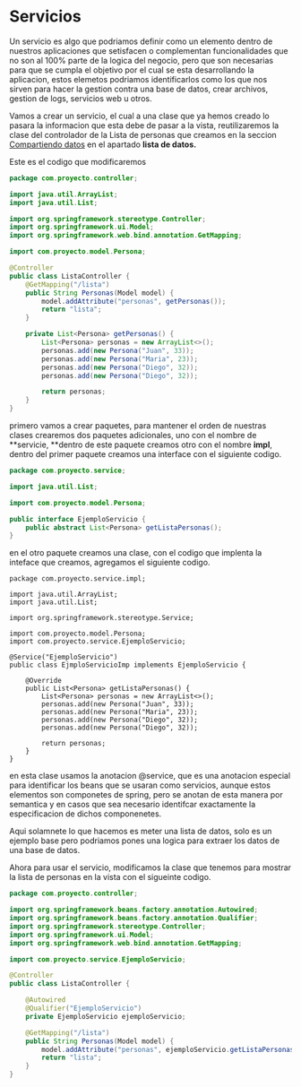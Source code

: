 # Servicios

Un servicio es algo que podriamos definir como un elemento dentro de nuestros aplicaciones que setisfacen o complementan funcionalidades que no son al 100% parte de la logica del negocio, pero que son necesarias para que se cumpla el objetivo por el cual se esta desarrollando la aplicacion, estos elemetos podriamos identificarlos como los que nos sirven para hacer la gestion contra una base de datos, crear archivos, gestion de logs, servicios web u otros.

Vamos a crear un servicio, el cual a una clase que ya hemos creado lo pasara la informacion que esta debe de pasar a la vista, reutilizaremos la clase del controlador de la Lista de personas que creamos en la seccion [Compartiendo datos](/compartiendo-datos.md) en el apartado **lista de datos.**

Este es el codigo que modificaremos

```java
package com.proyecto.controller;

import java.util.ArrayList;
import java.util.List;

import org.springframework.stereotype.Controller;
import org.springframework.ui.Model;
import org.springframework.web.bind.annotation.GetMapping;

import com.proyecto.model.Persona;

@Controller
public class ListaController {
    @GetMapping("/lista")
    public String Personas(Model model) {
        model.addAttribute("personas", getPersonas());
        return "lista";
    }

    private List<Persona> getPersonas() {
        List<Persona> personas = new ArrayList<>();
        personas.add(new Persona("Juan", 33));
        personas.add(new Persona("Maria", 23));
        personas.add(new Persona("Diego", 32));
        personas.add(new Persona("Diego", 32));

        return personas;
    }
}
```

primero vamos a crear paquetes, para mantener el orden de nuestras clases crearemos dos paquetes adicionales, uno con el nombre de **servicie, **dentro de este paquete creamos otro con el nombre **impl**, dentro del primer paquete creamos una interface con el siguiente codigo.

```java
package com.proyecto.service;

import java.util.List;

import com.proyecto.model.Persona;

public interface EjemploServicio {
    public abstract List<Persona> getListaPersonas();
}
```

en el otro paquete creamos una clase, con el codigo que implenta la inteface que creamos,  agregamos el siguiente codigo.

```
package com.proyecto.service.impl;

import java.util.ArrayList;
import java.util.List;

import org.springframework.stereotype.Service;

import com.proyecto.model.Persona;
import com.proyecto.service.EjemploServicio;

@Service("EjemploServicio")
public class EjmploServicioImp implements EjemploServicio {

    @Override
    public List<Persona> getListaPersonas() {
        List<Persona> personas = new ArrayList<>();
        personas.add(new Persona("Juan", 33));
        personas.add(new Persona("Maria", 23));
        personas.add(new Persona("Diego", 32));
        personas.add(new Persona("Diego", 32));

        return personas;
    }
}
```

en esta clase usamos la anotacion @service, que es una anotacion especial para identificar los beans que se usaran como servicios, aunque estos elementos son componetes de spring, pero se anotan de esta manera por semantica y en casos que sea necesario identifcar exactamente la especificacion de dichos componenetes.

Aqui solamnete lo que hacemos es meter una lista de datos, solo es un ejemplo base pero podriamos pones una logica para extraer los datos de una base de datos.

Ahora para usar el servicio, modificamos la clase que tenemos para mostrar la lista de personas en la vista con el sigueinte codigo.

```java
package com.proyecto.controller;

import org.springframework.beans.factory.annotation.Autowired;
import org.springframework.beans.factory.annotation.Qualifier;
import org.springframework.stereotype.Controller;
import org.springframework.ui.Model;
import org.springframework.web.bind.annotation.GetMapping;

import com.proyecto.service.EjemploServicio;

@Controller
public class ListaController {

    @Autowired
    @Qualifier("EjemploServicio")
    private EjemploServicio ejemploServicio;

    @GetMapping("/lista")
    public String Personas(Model model) {
        model.addAttribute("personas", ejemploServicio.getListaPersonas());
        return "lista";
    }    
}
```



